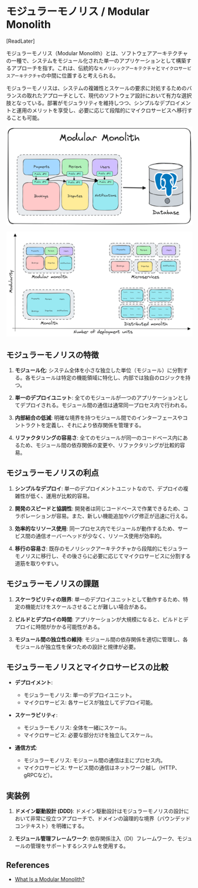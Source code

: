 # モジュラーモノリス / Modular Monolith

[ReadLater]

モジュラーモノリス（Modular Monolith）とは、ソフトウェアアーキテクチャの一種で、システムをモジュール化された単一のアプリケーションとして構築するアプローチを指す。これは、伝統的な`モノリシックアーキテクチャ`と`マイクロサービスアーキテクチャ`の中間に位置すると考えられる。

モジュラーモノリスは、システムの複雑性とスケールの要求に対処するためのバランスの取れたアプローチとして、現代のソフトウェア設計において有力な選択肢となっている。部署がモジュラリティを維持しつつ、シンプルなデプロイメントと運用のメリットを享受し、必要に応じて段階的にマイクロサービスへ移行することも可能。

![modular monolith](../../../images/modular_monolith.png "modular monolith")

![modular monolith comparison](../../../images/modular_monolith_vs_microservices.png "modular monolith comparison")

## モジュラーモノリスの特徴

1. **モジュール化**:
   システム全体を小さな独立した単位（モジュール）に分割する。各モジュールは特定の機能領域に特化し、内部では独自のロジックを持つ。

2. **単一のデプロイユニット**:
   全てのモジュールが一つのアプリケーションとしてデプロイされる。モジュール間の通信は通常同一プロセス内で行われる。

3. **内部結合の低減**:
   明確な境界を持つモジュール間でのインターフェースやコントラクトを定義し、それにより依存関係を管理する。

4. **リファクタリングの容易さ**:
   全てのモジュールが同一のコードベース内にあるため、モジュール間の依存関係の変更や、リファクタリングが比較的容易。

## モジュラーモノリスの利点

1. **シンプルなデプロイ**:
   単一のデプロイメントユニットなので、デプロイの複雑性が低く、運用が比較的容易。

2. **開発のスピードと協調性**:
   開発者は同じコードベースで作業できるため、コラボレーションが容易。また、新しい機能追加やバグ修正が迅速に行える。

3. **効率的なリソース使用**:
   同一プロセス内でモジュールが動作するため、サービス間の通信オーバーヘッドが少なく、リソース使用が効率的。

4. **移行の容易さ**:
   既存のモノリシックアーキテクチャから段階的にモジュラーモノリスに移行し、その後さらに必要に応じてマイクロサービスに分割する道筋を取りやすい。

## モジュラーモノリスの課題

1. **スケーラビリティの限界**:
   単一のデプロイユニットとして動作するため、特定の機能だけをスケールさせることが難しい場合がある。

2. **ビルドとデプロイの時間**:
   アプリケーションが大規模になると、ビルドとデプロイに時間がかかる可能性がある。

3. **モジュール間の独立性の維持**:
   モジュール間の依存関係を適切に管理し、各モジュールが独立性を保つための設計と規律が必要。

## モジュラーモノリスとマイクロサービスの比較

- **デプロイメント**:
  - モジュラーモノリス: 単一のデプロイユニット。
  - マイクロサービス: 各サービスが独立してデプロイ可能。

- **スケーラビリティ**:
  - モジュラーモノリス: 全体を一緒にスケール。
  - マイクロサービス: 必要な部分だけを独立してスケール。

- **通信方式**:
  - モジュラーモノリス: モジュール間の通信は主にプロセス内。
  - マイクロサービス: サービス間の通信はネットワーク越し（HTTP、gRPCなど）。

## 実装例

1. **ドメイン駆動設計 (DDD)**:
   ドメイン駆動設計はモジュラーモノリスの設計において非常に役立つアプローチで、ドメインの論理的な境界（バウンデッドコンテキスト）を明確にする。

2. **モジュール管理フレームワーク**:
   依存関係注入（DI）フレームワーク、モジュールの管理をサポートするシステムを使用する。

## References

- [What Is a Modular Monolith?](https://www.milanjovanovic.tech/blog/what-is-a-modular-monolith)
